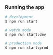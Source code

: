 ### Running the app

```bash
# development
$ npm run start

# watch mode
$ npm run start:dev

# production mode
$ npm run start:prod
```


